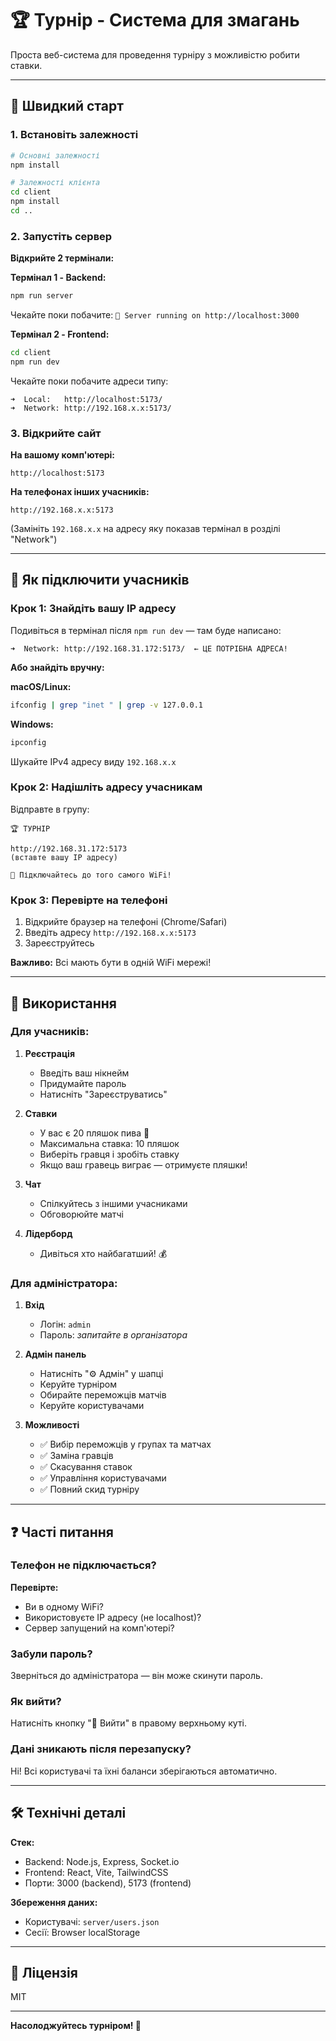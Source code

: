 # 🏆 Турнір - Система для змагань

Проста веб-система для проведення турніру з можливістю робити ставки.

---

## 🚀 Швидкий старт

### 1. Встановіть залежності

```bash
# Основні залежності
npm install

# Залежності клієнта
cd client
npm install
cd ..
```

### 2. Запустіть сервер

**Відкрийте 2 термінали:**

**Термінал 1 - Backend:**
```bash
npm run server
```
Чекайте поки побачите: `🚀 Server running on http://localhost:3000`

**Термінал 2 - Frontend:**
```bash
cd client
npm run dev
```
Чекайте поки побачите адреси типу:
```
➜  Local:   http://localhost:5173/
➜  Network: http://192.168.x.x:5173/
```

### 3. Відкрийте сайт

**На вашому комп'ютері:**
```
http://localhost:5173
```

**На телефонах інших учасників:**
```
http://192.168.x.x:5173
```
(Замініть `192.168.x.x` на адресу яку показав термінал в розділі "Network")

---

## 📱 Як підключити учасників

### Крок 1: Знайдіть вашу IP адресу

Подивіться в термінал після `npm run dev` — там буде написано:
```
➜  Network: http://192.168.31.172:5173/  ← ЦЕ ПОТРІБНА АДРЕСА!
```

**Або знайдіть вручну:**

**macOS/Linux:**
```bash
ifconfig | grep "inet " | grep -v 127.0.0.1
```

**Windows:**
```bash
ipconfig
```
Шукайте IPv4 адресу виду `192.168.x.x`

### Крок 2: Надішліть адресу учасникам

Відправте в групу:
```
🏆 ТУРНІР

http://192.168.31.172:5173
(вставте вашу IP адресу)

📌 Підключайтесь до того самого WiFi!
```

### Крок 3: Перевірте на телефоні

1. Відкрийте браузер на телефоні (Chrome/Safari)
2. Введіть адресу `http://192.168.x.x:5173`
3. Зареєструйтесь

**Важливо:** Всі мають бути в одній WiFi мережі!

---

## 👤 Використання

### Для учасників:

1. **Реєстрація**
   - Введіть ваш нікнейм
   - Придумайте пароль
   - Натисніть "Зареєструватись"

2. **Ставки**
   - У вас є 20 пляшок пива 🍺
   - Максимальна ставка: 10 пляшок
   - Виберіть гравця і зробіть ставку
   - Якщо ваш гравець виграє — отримуєте пляшки!

3. **Чат**
   - Спілкуйтесь з іншими учасниками
   - Обговорюйте матчі

4. **Лідерборд**
   - Дивіться хто найбагатший! 💰

### Для адміністратора:

1. **Вхід**
   - Логін: `admin`
   - Пароль: *запитайте в організатора*

2. **Адмін панель**
   - Натисніть "⚙️ Адмін" у шапці
   - Керуйте турніром
   - Обирайте переможців матчів
   - Керуйте користувачами

3. **Можливості**
   - ✅ Вибір переможців у групах та матчах
   - ✅ Заміна гравців
   - ✅ Скасування ставок
   - ✅ Управління користувачами
   - ✅ Повний скид турніру

---

## ❓ Частi питання

### Телефон не підключається?

**Перевірте:**
- Ви в одному WiFi?
- Використовуєте IP адресу (не localhost)?
- Сервер запущений на комп'ютері?

### Забули пароль?

Зверніться до адміністратора — він може скинути пароль.

### Як вийти?

Натисніть кнопку "🚪 Вийти" в правому верхньому куті.

### Дані зникають після перезапуску?

Ні! Всі користувачі та їхні баланси зберігаються автоматично.

---

## 🛠 Технічні деталі

**Стек:**
- Backend: Node.js, Express, Socket.io
- Frontend: React, Vite, TailwindCSS
- Порти: 3000 (backend), 5173 (frontend)

**Збереження даних:**
- Користувачі: `server/users.json`
- Сесії: Browser localStorage

---

## 📝 Ліцензія

MIT

---

**Насолоджуйтесь турніром! 🎉**
